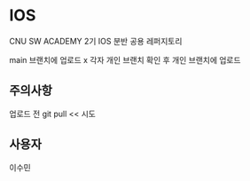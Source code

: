 # IOS

CNU SW ACADEMY 2기 IOS 분반 공용 레퍼지토리

main 브랜치에 업로드 x
각자 개인 브랜치 확인 후 개인 브랜치에 업로드

## 주의사항

업로드 전 git pull << 시도

## 사용자

이수민

